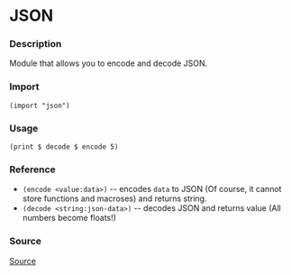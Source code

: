# JSON

### Description
Module that allows you to encode and decode JSON.

### Import
```
(import "json")
```

### Usage
```
(print $ decode $ encode 5)
```

### Reference
- `(encode <value:data>)` -- encodes `data` to JSON (Of course, it cannot store functions and macroses) and returns string.
- `(decode <string:json-data>)` -- decodes JSON and returns value (All numbers become floats!)

### Source
[Source](https://github.com/ProggerX/lapse-hs/blob/master/src/Lapse/Modules/Json.hs)
